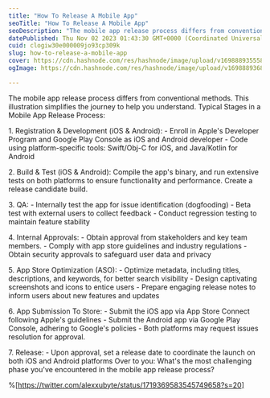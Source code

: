 ```yaml
---
title: "How To Release A Mobile App"
seoTitle: "How To Release A Mobile App"
seoDescription: "The mobile app release process differs from conventional methods. This illustration simplifies the journey to help you understand. Typical Stages in a Mobil"
datePublished: Thu Nov 02 2023 01:43:30 GMT+0000 (Coordinated Universal Time)
cuid: clogiw30e000009jo93cp309k
slug: how-to-release-a-mobile-app
cover: https://cdn.hashnode.com/res/hashnode/image/upload/v1698889355581/e0902f53-54e7-474f-bb6c-7d3676ded299.jpeg
ogImage: https://cdn.hashnode.com/res/hashnode/image/upload/v1698889368180/4c1a8dab-1cbb-436a-bce0-a0bf7470a14f.jpeg

---
```


The mobile app release process differs from conventional methods. This illustration simplifies the journey to help you understand. Typical Stages in a Mobile App Release Process:

1\. Registration & Development (iOS & Android): - Enroll in Apple's Developer Program and Google Play Console as iOS and Android developer - Code using platform-specific tools: Swift/Obj-C for iOS, and Java/Kotlin for Android

2\. Build & Test (iOS & Android): Compile the app's binary, and run extensive tests on both platforms to ensure functionality and performance. Create a release candidate build.

3\. QA: - Internally test the app for issue identification (dogfooding) - Beta test with external users to collect feedback - Conduct regression testing to maintain feature stability

4\. Internal Approvals: - Obtain approval from stakeholders and key team members. - Comply with app store guidelines and industry regulations - Obtain security approvals to safeguard user data and privacy

5\. App Store Optimization (ASO): - Optimize metadata, including titles, descriptions, and keywords, for better search visibility - Design captivating screenshots and icons to entice users - Prepare engaging release notes to inform users about new features and updates

6\. App Submission To Store: - Submit the iOS app via App Store Connect following Apple's guidelines - Submit the Android app via Google Play Console, adhering to Google's policies - Both platforms may request issues resolution for approval.

7\. Release: - Upon approval, set a release date to coordinate the launch on both iOS and Android platforms Over to you: What's the most challenging phase you've encountered in the mobile app release process?

%[https://twitter.com/alexxubyte/status/1719369583545749658?s=20]